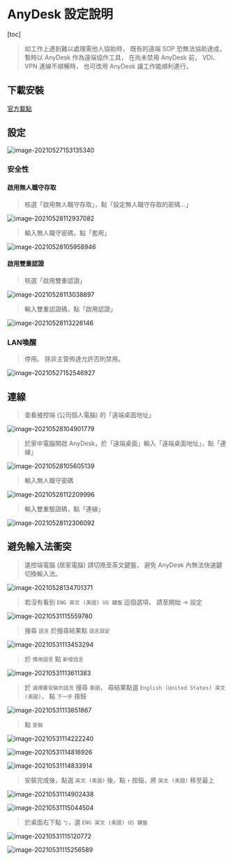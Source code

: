 # AnyDesk 設定說明

[toc]

> 如工作上遇到難以處理需他人協助時，
> 既有的遠端 SOP 恐無法協助達成，
> 暫時以 AnyDesk 作為遠端協作工具，
> 在尚未禁用 AnyDesk 前，
> VDI、VPN 連線不順暢時，
> 也可改用 AnyDesk 讓工作能順利進行。



## 下載安裝

[官方載點](https://download.anydesk.com/AnyDesk.exe)



## 設定

![image-20210527153135340](http://igscloud2/index.php/s/Mnr5wz4wMbS6NZb/preview)



### 安全性

#### 啟用無人職守存取

> 核選「啟用無人職守存取」，點「設定無人職守存取的密碼...」

![image-20210528112937082](http://igscloud2/index.php/s/63ZmLMbJtB58DB6/preview)



> 輸入無人職守密碼，點「套用」

![image-20210528105958946](http://igscloud2/index.php/s/pSG6QpJrJbewWot/preview)



#### 啟用雙重認證

> 核選「啟用雙重認證」

![image-20210528113038897](http://igscloud2/index.php/s/raGYGKtZP6qie9d/preview)



> 輸入雙重認證碼，點「啟用認證」

![image-20210528113226146](http://igscloud2/index.php/s/XtzzzZeqwNK5nT9/preview)



### LAN喚醒

> 停用。
> 除非主管佈達允許否則禁用。

![image-20210527152546927](http://igscloud2/index.php/s/GrqNc4giQP4Jfjm/preview)



## 連線

> 查看被控端 (公司個人電腦) 的「遠端桌面地址」

![image-20210528104901779](http://igscloud2/index.php/s/YTJCdftS8EABdQc/preview)



> 於家中電腦開啟 AnyDesk，於「遠端桌面」輸入「遠端桌面地址」，點「連線」

![image-20210528105605139](http://igscloud2/index.php/s/YbzBgKCgBDfo5ia/preview)



> 輸入無人職守密碼

![image-20210528112209996](http://igscloud2/index.php/s/m2GRPmrNHEmbXSJ/preview)



> 輸入雙重驗證碼，點「連線」

![image-20210528112306092](http://igscloud2/index.php/s/t9WxxGarQckS6eQ/preview)



## 避免輸入法衝突

> 遙控端電腦 (居家電腦) 請切換至英文鍵盤，
> 避免 AnyDesk 內無法快速鍵切換輸入法。

![image-20210528134701371](http://igscloud2/index.php/s/G5z8nERRwYgk4QD/preview)



> 若沒有看到 ```ENG 英文 (美國) US 鍵盤``` 這個選項，
> 請至開始 → 設定

![image-20210531115559780](http://igscloud2/index.php/s/xczTbW23GQJiRLF/preview)



> 搜尋 ```語言``` 於搜尋結果點 ```語言設定```

![image-20210531113453294](http://igscloud2/index.php/s/WmWg3T9nFpX95KE/preview)



> 於 ```慣用語言``` 點 ```新增語言```

![image-20210531113611383](http://igscloud2/index.php/s/CL9SmCjdTtPnzJ8/preview)



> 於 ```選擇要安裝的語言``` 搜尋 ```美國```，
> 尋結果點選 ```English (United States) 英文 (美國)```，
> 點 ```下一步``` 按鈕

![image-20210531113851867](http://igscloud2/index.php/s/4eSAj4frgNG9GJk/preview)



> 點 ```安裝```

![image-20210531114222240](http://igscloud2/index.php/s/76Aknde5R4mRBGm/preview)

![image-20210531114816926](http://igscloud2/index.php/s/w2SJtN9oPfwxzbn/preview)

![image-20210531114833914](http://igscloud2/index.php/s/MY9ifdA6TZEt4SP/preview)



> 安裝完成後，點選 ```英文 (美國)``` 後，點 ```↑``` 按鈕，將 ```英文 (美國)``` 移至最上

![image-20210531114902438](http://igscloud2/index.php/s/89nk2m6Qjk3Yxyw/preview)

![image-20210531115044504](http://igscloud2/index.php/s/SEHsCfPPY9BQ7Xs/preview)



> 於桌面右下點 ```ㄅ```，選 ```ENG 英文 (美國) US 鍵盤```

![image-20210531115120772](http://igscloud2/index.php/s/ddn44nRcF9HQyyW/preview)

![image-20210531115256589](http://igscloud2/index.php/s/nbWxdMZ8PGo26jS/preview)